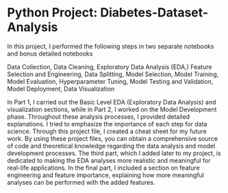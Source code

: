 # Python Project: Diabetes-Dataset-Analysis
In this project, I performed the following steps in two separate notebooks and bonus detailed notebooks


Data Collection, Data Cleaning, Exploratory Data Analysis (EDA,) Feature Selection and Engineering, Data Splitting, Model Selection, Model Training, Model Evaluation, Hyperparameter Tuning, Model Testing and Validation, Model Deployment, Data Visualization

In Part 1, I carried out the Basic Level EDA (Exploratory Data Analysis) and visualization sections, while in Part 2, I worked on the Model Development phase. Throughout these analysis processes, I provided detailed explanations. I tried to emphasize the importance of each step for data science. Through this project file, I created a cheat sheet for my future work. By using these project files, you can obtain a comprehensive source of code and theoretical knowledge regarding the data analysis and model development processes.
The third part, which I added later to my project, is dedicated to making the EDA analyses more realistic and meaningful for real-life applications. In the final part, I included a section on feature engineering and feature importance, explaining how more meaningful analyses can be performed with the added features.







